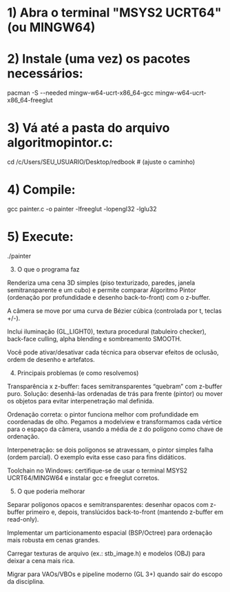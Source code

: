 # 1) Abra o terminal "MSYS2 UCRT64" (ou MINGW64)
# 2) Instale (uma vez) os pacotes necessários:
pacman -S --needed mingw-w64-ucrt-x86_64-gcc mingw-w64-ucrt-x86_64-freeglut

# 3) Vá até a pasta do arquivo algoritmopintor.c:
cd /c/Users/SEU_USUARIO/Desktop/redbook   # (ajuste o caminho)

# 4) Compile:
gcc painter.c -o painter -lfreeglut -lopengl32 -lglu32

# 5) Execute:
./painter


3) O que o programa faz 

Renderiza uma cena 3D simples (piso texturizado, paredes, janela semitransparente e um cubo) e permite comparar Algoritmo Pintor (ordenação por profundidade e desenho back-to-front) com o z-buffer.

A câmera se move por uma curva de Bézier cúbica (controlada por t, teclas +/-).

Inclui iluminação (GL_LIGHT0), textura procedural (tabuleiro checker), back-face culling, alpha blending e sombreamento SMOOTH.

Você pode ativar/desativar cada técnica para observar efeitos de oclusão, ordem de desenho e artefatos.


4) Principais problemas (e como resolvemos)

Transparência x z-buffer: faces semitransparentes “quebram” com z-buffer puro. Solução: desenhá-las ordenadas de trás para frente (pintor) ou mover os objetos para evitar interpenetração mal definida.

Ordenação correta: o pintor funciona melhor com profundidade em coordenadas de olho. Pegamos a modelview e transformamos cada vértice para o espaço da câmera, usando a média de z do polígono como chave de ordenação.

Interpenetração: se dois polígonos se atravessam, o pintor simples falha (ordem parcial). O exemplo evita esse caso para fins didáticos.

Toolchain no Windows: certifique-se de usar o terminal MSYS2 UCRT64/MINGW64 e instalar gcc e freeglut corretos.


5) O que poderia melhorar

Separar polígonos opacos e semitransparentes: desenhar opacos com z-buffer primeiro e, depois, translúcidos back-to-front (mantendo z-buffer em read-only).

Implementar um particionamento espacial (BSP/Octree) para ordenação mais robusta em cenas grandes.

Carregar texturas de arquivo (ex.: stb_image.h) e modelos (OBJ) para deixar a cena mais rica.

Migrar para VAOs/VBOs e pipeline moderno (GL 3+) quando sair do escopo da disciplina.
